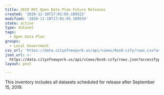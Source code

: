 ```yaml
---
title: 2019 NYC Open Data Plan Future Releases
created: '2020-11-10T17:01:05.189522'
modified: '2020-11-10T17:01:05.189534'
state: active
type: dataset
tags:
  - Open Data Plan
groups:
  - Local Government
csv_url: 'https://data.cityofnewyork.us/api/views/6xs6-cz7y/rows.csv?accessType=DOWNLOAD'
json_url: >-
  https://data.cityofnewyork.us/api/views/6xs6-cz7y/rows.json?accessType=DOWNLOAD
layout: post

---
```

This inventory includes all datasets scheduled for release after September 15, 2019.
